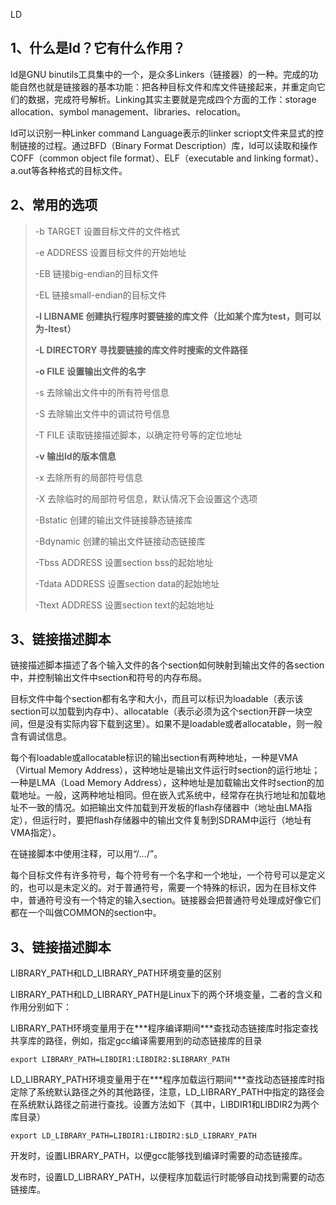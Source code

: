 LD

## 1、什么是ld？它有什么作用？

  ld是GNU binutils工具集中的一个，是众多Linkers（链接器）的一种。完成的功能自然也就是链接器的基本功能：把各种目标文件和库文件链接起来，并重定向它们的数据，完成符号解析。Linking其实主要就是完成四个方面的工作：storage allocation、symbol management、libraries、relocation。

  ld可以识别一种Linker command Language表示的linker scriopt文件来显式的控制链接的过程。通过BFD（Binary Format Description）库，ld可以读取和操作COFF（common object file format）、ELF（executable and linking format）、a.out等各种格式的目标文件。

## 2、常用的选项

> -b TARGET 设置目标文件的文件格式
>
> -e ADDRESS 设置目标文件的开始地址
>
> -EB 链接big-endian的目标文件
>
> -EL 链接small-endian的目标文件
>
> **-l LIBNAME  创建执行程序时要链接的库文件（比如某个库为test，则可以为-ltest）**
>
> **-L DIRECTORY 寻找要链接的库文件时搜索的文件路径**
>
> **-o FILE 设置输出文件的名字**
>
> -s 去除输出文件中的所有符号信息
>
> -S 去除输出文件中的调试符号信息
>
> -T FILE 读取链接描述脚本，以确定符号等的定位地址
>
> **-v 输出ld的版本信息**
>
> -x 去除所有的局部符号信息
>
> -X 去除临时的局部符号信息，默认情况下会设置这个选项
>
> -Bstatic  创建的输出文件链接静态链接库
>
> -Bdynamic 创建的输出文件链接动态链接库
>
> -Tbss ADDRESS 设置section bss的起始地址
>
> -Tdata ADDRESS 设置section data的起始地址
>
> -Ttext ADDRESS 设置section text的起始地址

## 3、链接描述脚本

  链接描述脚本描述了各个输入文件的各个section如何映射到输出文件的各section中，并控制输出文件中section和符号的内存布局。

  目标文件中每个section都有名字和大小，而且可以标识为loadable（表示该section可以加载到内存中）、allocatable（表示必须为这个section开辟一块空间，但是没有实际内容下载到这里）。如果不是loadable或者allocatable，则一般含有调试信息。

  每个有loadable或allocatable标识的输出section有两种地址，一种是VMA（Virtual Memory Address），这种地址是输出文件运行时section的运行地址；一种是LMA（Load Memory Address），这种地址是加载输出文件时section的加载地址。一般，这两种地址相同。但在嵌入式系统中，经常存在执行地址和加载地址不一致的情况。如把输出文件加载到开发板的flash存储器中（地址由LMA指定），但运行时，要把flash存储器中的输出文件复制到SDRAM中运行（地址有VMA指定）。

  在链接脚本中使用注释，可以用“/*...*/”。

  每个目标文件有许多符号，每个符号有一个名字和一个地址，一个符号可以是定义的，也可以是未定义的。对于普通符号，需要一个特殊的标识，因为在目标文件中，普通符号没有一个特定的输入section。链接器会把普通符号处理成好像它们都在一个叫做COMMON的section中。

## 3、链接描述脚本

LIBRARY_PATH和LD_LIBRARY_PATH环境变量的区别

LIBRARY_PATH和LD_LIBRARY_PATH是Linux下的两个环境变量，二者的含义和作用分别如下：

LIBRARY_PATH环境变量用于在***程序编译期间\***查找动态链接库时指定查找共享库的路径，例如，指定gcc编译需要用到的动态链接库的目录

```
export LIBRARY_PATH=LIBDIR1:LIBDIR2:$LIBRARY_PATH
```

LD_LIBRARY_PATH环境变量用于在***程序加载运行期间\***查找动态链接库时指定除了系统默认路径之外的其他路径，注意，LD_LIBRARY_PATH中指定的路径会在系统默认路径之前进行查找。设置方法如下（其中，LIBDIR1和LIBDIR2为两个库目录）

```
export LD_LIBRARY_PATH=LIBDIR1:LIBDIR2:$LD_LIBRARY_PATH
```

开发时，设置LIBRARY_PATH，以便gcc能够找到编译时需要的动态链接库。

发布时，设置LD_LIBRARY_PATH，以便程序加载运行时能够自动找到需要的动态链接库。